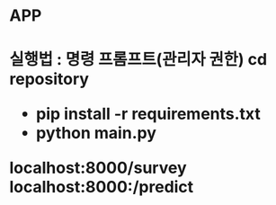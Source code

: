 # APP

<h1> 
  
  실행법 : 
  명령 프롬프트(관리자 권한)
 cd repository
  
  - pip install -r requirements.txt
  - python main.py

  
  localhost:8000/survey
  localhost:8000:/predict
